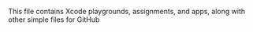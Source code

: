 This file contains Xcode playgrounds, assignments, and apps, along with other simple files for GitHub
